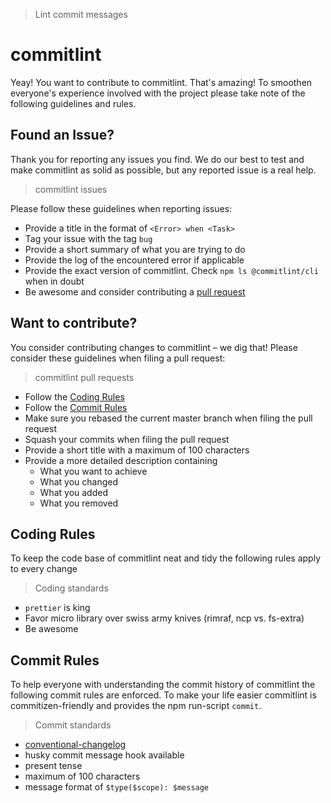 > Lint commit messages

# commitlint

Yeay! You want to contribute to commitlint. That's amazing!
To smoothen everyone's experience involved with the project please take note of the following guidelines and rules.

## Found an Issue?
Thank you for reporting any issues you find. We do our best to test and make commitlint as solid as possible, but any reported issue is a real help.

> commitlint issues

Please follow these guidelines when reporting issues:
* Provide a title in the format of `<Error> when <Task>`
* Tag your issue with the tag `bug`
* Provide a short summary of what you are trying to do
* Provide the log of the encountered error if applicable
* Provide the exact version of commitlint. Check `npm ls @commitlint/cli` when in doubt
* Be awesome and consider contributing a [pull request](#want-to-contribute)

## Want to contribute?
You consider contributing changes to commitlint – we dig that!
Please consider these guidelines when filing a pull request:

> commitlint pull requests

* Follow the [Coding Rules](#coding-rules)
* Follow the [Commit Rules](#commit-rules)
* Make sure you rebased the current master branch when filing the pull request
* Squash your commits when filing the pull request
* Provide a short title with a maximum of 100 characters
* Provide a more detailed description containing
	* What you want to achieve
	* What you changed
	* What you added
	* What you removed

## Coding Rules
To keep the code base of commitlint neat and tidy the following rules apply to every change

> Coding standards

* `prettier` is king
* Favor micro library over swiss army knives (rimraf, ncp vs. fs-extra)
* Be awesome

## Commit Rules
To help everyone with understanding the commit history of commitlint the following commit rules are enforced.
To make your life easier commitlint is commitizen-friendly and provides the npm run-script `commit`.

> Commit standards

* [conventional-changelog](https://github.com/conventional-changelog/commitlint/tree/master/%40commitlint/prompt)
* husky commit message hook available
* present tense
* maximum of 100 characters
* message format of `$type($scope): $message`
